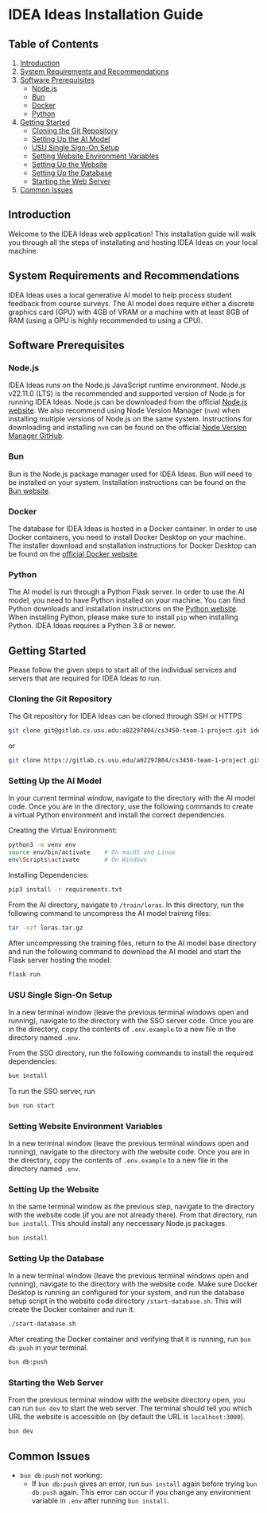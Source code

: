# IDEA Ideas Installation Guide

## Table of Contents
1. [Introduction](#introduction)
2. [System Requirements and Recommendations](#system-requirements-and-recommendations)
3. [Software Prerequisites](#software-prerequisites)
   - [Node.js](#nodejs)
   - [Bun](#bun)
   - [Docker](#docker)
   - [Python](#python)
4. [Getting Started](#getting-started)
   - [Cloning the Git Repository](#cloning-the-git-repository)
   - [Setting Up the AI Model](#setting-up-the-ai-model)
   - [USU Single Sign-On Setup](#usu-single-sign-on-setup)
   - [Setting Website Environment Variables](#setting-website-environment-variables)
   - [Setting Up the Website](#setting-up-the-website)
   - [Setting Up the Database](#setting-up-the-database)
   - [Starting the Web Server](#starting-the-web-server)
5. [Common Issues](#common-issues)

## Introduction
Welcome to the IDEA Ideas web application! This installation guide will walk you through all the steps of installating and hosting IDEA Ideas on your local machine.

## System Requirements and Recommendations
IDEA Ideas uses a local generative AI model to help process student feedback from course surveys. The AI model does require either a discrete graphics card (GPU) with 4GB of VRAM or a machine with at least 8GB of RAM (using a GPU is highly recommended to using a CPU).

## Software Prerequisites
### Node.js
IDEA Ideas runs on the Node.js JavaScript runtime environment. Node.js v22.11.0 (LTS) is the recommended and supported version of Node.js for running IDEA Ideas. Node.js can be downloaded from the official [Node.js website](https://nodejs.org/en/download/package-manager). We also recommend using Node Version Manager (`nvm`) when installing multiple versions of Node.js on the same system. Instructions for downloading and installing `nvm` can be found on the official [Node Version Manager GitHub](https://github.com/nvm-sh/nvm).

### Bun
Bun is the Node.js package manager used for IDEA Ideas. Bun will need to be installed on your system. Installation instructions can be found on the [Bun website](https://bun.sh/).

### Docker
The database for IDEA Ideas is hosted in a Docker container. In order to use Docker containers, you need to install Docker Desktop on your machine. The installer download and snstallation instructions for Docker Desktop can be found on the [official Docker website](https://www.docker.com/products/docker-desktop/).

### Python
The AI model is run through a Python Flask server. In order to use the AI model, you need to have Python installed on your machine. You can find Python downloads and installation instructions on the [Python website](https://www.python.org/). When installing Python, please make sure to install `pip` when installing Python. IDEA Ideas requires a Python 3.8 or newer.

## Getting Started
Please follow the given steps to start all of the individual services and servers that are required for IDEA Ideas to run.

### Cloning the Git Repository
The Git repository for IDEA Ideas can be cloned through SSH or HTTPS
```bash
git clone git@gitlab.cs.usu.edu:a02297804/cs3450-team-1-project.git idea-ideas
```
or
```bash
git clone https://gitlab.cs.usu.edu/a02297804/cs3450-team-1-project.git idea-ideas
```

### Setting Up the AI Model
In your current terminal window, navigate to the directory with the AI model code. Once you are in the directory, use the following commands to create a virtual Python environment and install the correct dependencies.

Creating the Virtual Environment:
```bash
python3 -m venv env
source env/bin/activate    # On macOS and Linux
env\Scripts\activate       # On Windows
```

Installing Dependencies:
```bash
pip3 install -r requirements.txt
```

From the AI directory, navigate to `/train/loras`. In this directory, run the following command to uncompress the AI model training files:
```bash
tar -xzf loras.tar.gz
```

After uncompressing the training files, return to the AI model base directory and run the following command to download the AI model and start the Flask server hosting the model:
```bash
flask run
```

### USU Single Sign-On Setup
In a new terminal window (leave the previous terminal windows open and running), navigate to the directory with the SSO server code. Once you are in the directory, copy the contents of `.env.example` to a new file in the directory named `.env`.

From the SSO directory, run the following commands to install the required dependencies:
```bash
bun install
```

To run the SSO server, run
```bash
bun run start
```

### Setting Website Environment Variables
In a new terminal window (leave the previous terminal windows open and running), navigate to the directory with the website code. Once you are in the directory, copy the contents of `.env.example` to a new file in the directory named `.env`.

### Setting Up the Website
In the same terminal window as the previous step, navigate to the directory with the website code (if you are not already there). From that directory, run `bun install`. This should install any neccessary Node.js packages.
```bash
bun install
```

### Setting Up the Database
In a new terminal window (leave the previous terminal windows open and running), navigate to the directory with the website code. Make sure Docker Desktop is running an configured for your system, and run the database setup script in the website code directory `/start-database.sh`. This will create the Docker container and run it.
```bash
./start-database.sh
```

After creating the Docker container and verifying that it is running, run `bun db:push` in your terminal.
```bash
bun db:push
```

### Starting the Web Server
From the previous terminal window with the website directory open, you can run `bun dev` to start the web server. The terminal should tell you which URL the website is accessible on (by default the URL is `localhost:3000`).
```bash
bun dev
```

## Common Issues
- `bun db:push` not working:
   - If `bun db:push` gives an error, run `bun install` again before trying `bun db:push` again. This error can occur if you change any environment variable in `.env` after running `bun install`.